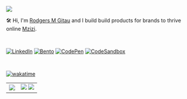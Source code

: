 <img src="https://res.cloudinary.com/valdadyne/image/upload/v1698804021/Personal_Banner.gif" />

<br clear="both"/>

🛠  Hi, I'm [Rodgers M Gitau](https://gitau.co) and I build build products for brands to thrive online [Mzizi](https://mzizigroup.com).

<br clear="both"/>

[![LinkedIn](https://img.shields.io/badge/linkedin-%230D76A8.svg?style=for-the-badge&logo=linkedin&logoColor=white)](https://www.linkedin.com/in/rodgersgitau/)
[![Bento](https://img.shields.io/badge/bento-%23FFFFFF.svg?style=for-the-badge&logo=bento)](https://bento.me/rgitau)
[![CodePen](https://img.shields.io/badge/CodePen-%23f6f6f6.svg?style=for-the-badge&logo=codepen&logoColor=black)](https://codepen.io/rodgersgitau)
[![CodeSandbox](https://img.shields.io/badge/CodeSandBox-%232323.svg?style=for-the-badge&logo=codesandbox&logoColor=white)](https://codesandbox.io/u/rodgersgitau)

<br clear="both"/>

[![wakatime](https://wakatime.com/badge/user/079a160f-031f-4cf0-a895-cefa57e2b0ff.svg)](https://wakatime.com/@079a160f-031f-4cf0-a895-cefa57e2b0ff)

<table>
  <tr>
    <td valign="middle">
      <picture>
        <source
          srcset="https://rodgersgitau-stats.vercel.app/api/wakatime?username=rodgersgitau&layout=compact&theme=dark"
          media="(prefers-color-scheme: dark)"
        />
        <source
          srcset="https://rodgersgitau-stats.vercel.app/api/wakatime?username=rodgersgitau&layout=compact"
          media="(prefers-color-scheme: light), (prefers-color-scheme: no-preference)"
        />
        <img src="https://rodgersgitau-stats.vercel.app/api/wakatime?username=rodgersgitau&layout=compact&theme=dark" />
      </picture>
    </td>
    <td valign="middle">
      <picture>
        <source
          srcset="https://github-readme-streak-stats.herokuapp.com?user=rodgersgitau&theme=dark&date_format=M%20j%5B%2C%20Y%5D"
          media="(prefers-color-scheme: dark)"
        />
        <source
          srcset="https://github-readme-streak-stats.herokuapp.com?user=rodgersgitau&date_format=M%20j%5B%2C%20Y%5D"
          media="(prefers-color-scheme: light), (prefers-color-scheme: no-preference)"
        />
        <img src="https://github-readme-streak-stats.herokuapp.com?user=rodgersgitau&date_format=M%20j%5B%2C%20Y%5D" />
      </picture>
      <picture>
        <source
          srcset="https://github-readme-stats.vercel.app/api?username=rodgersgitau&show_icons=true&layout=compact&theme=dark"
          media="(prefers-color-scheme: dark)"
        />
        <source
          srcset="https://github-readme-stats.vercel.app/api?username=rodgersgitau&show_icons=true&layout=compact"
          media="(prefers-color-scheme: light), (prefers-color-scheme: no-preference)"
        />
        <img src="https://github-readme-stats.vercel.app/api?username=rodgersgitau&show_icons=true&layout=compact" />
      </picture>
    </td>
  </tr>
</table>

<br clear="both" />
